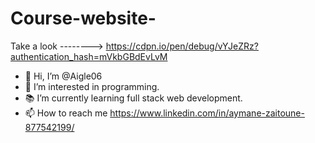 # Course-website-
Take a look --------> https://cdpn.io/pen/debug/vYJeZRz?authentication_hash=mVkbGBdEvLvM
- 👋 Hi, I’m @Aigle06
- 💪 I’m interested in programming.
- 📚 I’m currently learning full stack web development.
- 📫 How to reach me https://www.linkedin.com/in/aymane-zaitoune-877542199/

<!---
Aigle06/Aigle06 is a ✨ special ✨ repository because its `README.md` (this file) appears on your GitHub profile.
You can click the Preview link to take a look at your changes.
--->
